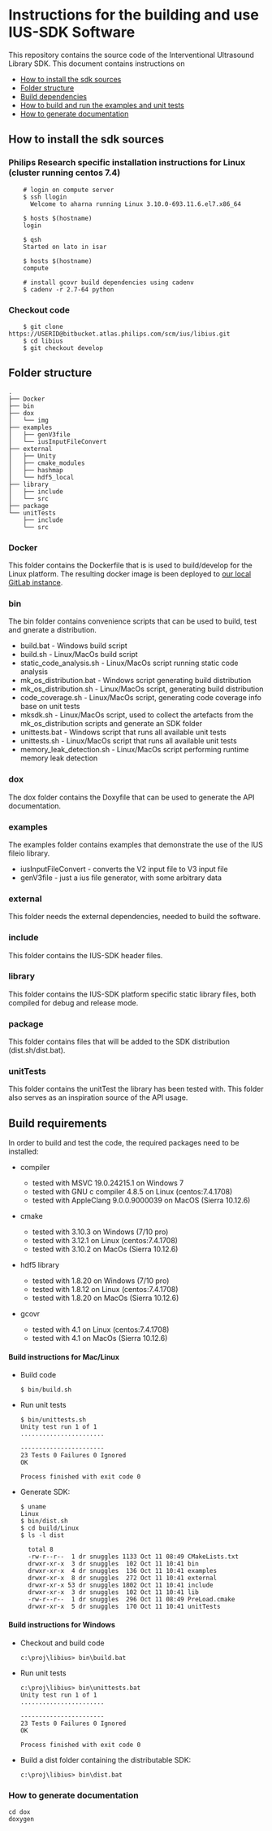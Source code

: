 # Instructions for the building and use IUS-SDK Software
This repository contains the source code of the Interventional Ultrasound Library SDK. 
This document contains instructions on
* [How to install the sdk sources](#how-to-install-the-sdk)
* [Folder structure](#folder-structure)
* [Build dependencies](#build-dependencies)
* [How to build and run the examples and unit tests](#how-to-build-and-run-the-examples-and-unit-tests)
* [How to generate documentation](#how-to-generate-documentation)


## How to install the sdk sources
### Philips Research specific installation instructions for Linux (cluster running centos 7.4)
```
    # login on compute server
    $ ssh llogin
      Welcome to aharna running Linux 3.10.0-693.11.6.el7.x86_64 

    $ hosts $(hostname)
    login

    $ qsh
    Started on lato in isar

    $ hosts $(hostname)
    compute
    
    # install gcovr build dependencies using cadenv
    $ cadenv -r 2.7-64 python
```

### Checkout code
```
    $ git clone https://USERID@bitbucket.atlas.philips.com/scm/ius/libius.git
    $ cd libius
    $ git checkout develop
```

## Folder structure
```
.
├── Docker
├── bin
├── dox
│   └── img
├── examples
│   ├── genV3file
│   └── iusInputFileConvert
├── external
│   ├── Unity
│   ├── cmake_modules
│   ├── hashmap
│   └── hdf5_local
├── library
│   ├── include
│   └── src
├── package
└── unitTests
    ├── include
    └── src
```
### Docker
This folder contains the Dockerfile that is is used to build/develop for the Linux platform.
The resulting docker image is been deployed to [our local GitLab instance](#https://gitlab.ta.philips.com/IUS/ius/container_registry).

### bin
The bin folder contains convenience scripts that can be used to 
build, test and gnerate a distribution.

* build.bat - Windows build script
* build.sh - Linux/MacOs build script
* static_code_analysis.sh - Linux/MacOs script running static code analysis
* mk_os_distribution.bat - Windows script generating build distribution 
* mk_os_distribution.sh - Linux/MacOs script, generating build distribution
* code_coverage.sh - Linux/MacOs script, generating code coverage info base on unit tests
* mksdk.sh - Linux/MacOs script, used to collect the artefacts from the mk_os_distribution scripts and generate an SDK folder
* unittests.bat - Windows script that runs all available unit tests
* unittests.sh - Linux/MacOs script that runs all available unit tests
* memory_leak_detection.sh - Linux/MacOs script performing runtime memory leak detection

### dox
The dox folder contains the Doxyfile that can be used to generate the API documentation.

### examples
The examples folder contains examples that demonstrate the use of the IUS fileio 
library.
* iusInputFileConvert - converts the V2 input file to V3 input file
* genV3file - just a ius file generator, with some arbitrary data

### external
This folder needs the external dependencies, needed to build the software.

### include
This folder contains the IUS-SDK header files.

### library
This folder contains the IUS-SDK platform specific static library files, both 
compiled for debug and release mode.

### package
This folder contains files that will be added to the SDK distribution (dist.sh/dist.bat).

### unitTests
This folder contains the unitTest the library has been tested with. This folder also 
serves as an inspiration source of the API usage.

## Build requirements
In order to build and test the code, the required packages need to be installed:
- compiler
  - tested with MSVC 19.0.24215.1 on Windows 7
  - tested with GNU c compiler 4.8.5 on Linux (centos:7.4.1708)
  - tested with AppleClang 9.0.0.9000039 on MacOS (Sierra 10.12.6)
  
- cmake
  - tested with 3.10.3 on Windows (7/10 pro)
  - tested with 3.12.1 on Linux (centos:7.4.1708)
  - tested with 3.10.2 on MacOs (Sierra 10.12.6)
  
- hdf5 library
  - tested with 1.8.20 on Windows (7/10 pro)
  - tested with 1.8.12 on Linux (centos:7.4.1708)
  - tested with 1.8.20 on MacOs (Sierra 10.12.6)

- gcovr
  - tested with 4.1 on Linux (centos:7.4.1708)
  - tested with 4.1 on MacOs (Sierra 10.12.6)

#### Build instructions for Mac/Linux

- Build code

    ```
    $ bin/build.sh
    ```
- Run unit tests

    ```
    $ bin/unittests.sh
    Unity test run 1 of 1
    .......................
    
    -----------------------
    23 Tests 0 Failures 0 Ignored 
    OK
    
    Process finished with exit code 0
    ```
- Generate SDK:
    ```
    $ uname
    Linux
    $ bin/dist.sh
    $ cd build/Linux
    $ ls -l dist
    
      total 8
      -rw-r--r--  1 dr snuggles 1133 Oct 11 08:49 CMakeLists.txt
      drwxr-xr-x  3 dr snuggles  102 Oct 11 10:41 bin
      drwxr-xr-x  4 dr snuggles  136 Oct 11 10:41 examples
      drwxr-xr-x  8 dr snuggles  272 Oct 11 10:41 external
      drwxr-xr-x 53 dr snuggles 1802 Oct 11 10:41 include
      drwxr-xr-x  3 dr snuggles  102 Oct 11 10:41 lib
      -rw-r--r--  1 dr snuggles  296 Oct 11 08:49 PreLoad.cmake
      drwxr-xr-x  5 dr snuggles  170 Oct 11 10:41 unitTests

    ```


#### Build instructions for Windows

- Checkout and build code

    ```
    c:\proj\libius> bin\build.bat
    ```
- Run unit tests

    ```
    c:\proj\libius> bin\unittests.bat
    Unity test run 1 of 1
    .......................
    
    -----------------------
    23 Tests 0 Failures 0 Ignored 
    OK
    
    Process finished with exit code 0
    ```
- Build a dist folder containing the distributable SDK:

    ```
    c:\proj\libius> bin\dist.bat
    ```

### How to generate documentation
```
cd dox
doxygen
```
